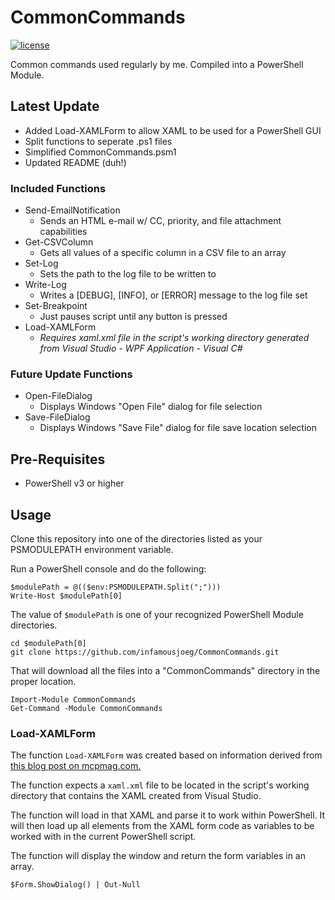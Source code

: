 # CommonCommands

[![license](https://img.shields.io/github/license/mashape/apistatus.svg)](https://opensource.org/licenses/mit-license.php)

Common commands used regularly by me.  Compiled into a PowerShell Module.

## Latest Update

* Added Load-XAMLForm to allow XAML to be used for a PowerShell GUI
* Split functions to seperate .ps1 files
* Simplified CommonCommands.psm1
* Updated README (duh!)

### Included Functions

* Send-EmailNotification
  * Sends an HTML e-mail w/ CC, priority, and file attachment capabilities
* Get-CSVColumn
  * Gets all values of a specific column in a CSV file to an array
* Set-Log
  * Sets the path to the log file to be written to
* Write-Log
  * Writes a [DEBUG], [INFO], or [ERROR] message to the log file set
* Set-Breakpoint
  * Just pauses script until any button is pressed
* Load-XAMLForm
  * _Requires xaml.xml file in the script's working directory generated from Visual Studio - WPF Application - Visual C#_

### Future Update Functions

* Open-FileDialog
  * Displays Windows "Open File" dialog for file selection
* Save-FileDialog
  * Displays Windows "Save File" dialog for file save location selection

## Pre-Requisites

* PowerShell v3 or higher

## Usage

Clone this repository into one of the directories listed as your PSMODULEPATH environment variable.

Run a PowerShell console and do the following:

```
$modulePath = @(($env:PSMODULEPATH.Split(";")))
Write-Host $modulePath[0]
```

The value of `$modulePath` is one of your recognized PowerShell Module directories.

```
cd $modulePath[0]
git clone https://github.com/infamousjoeg/CommonCommands.git
```

That will download all the files into a "CommonCommands" directory in the proper location.

```
Import-Module CommonCommands
Get-Command -Module CommonCommands
```

### Load-XAMLForm

The function `Load-XAMLForm` was created based on information derived from [this blog post on mcpmag.com.](https://mcpmag.com/articles/2016/04/28/building-ui-using-powershell.aspx)

The function expects a `xaml.xml` file to be located in the script's working directory that contains the XAML created from Visual Studio.

The function will load in that XAML and parse it to work within PowerShell.  It will then load up all elements from the XAML form code as variables to be worked with in the current PowerShell script.

The function will display the window and return the form variables in an array.

`$Form.ShowDialog() | Out-Null`
